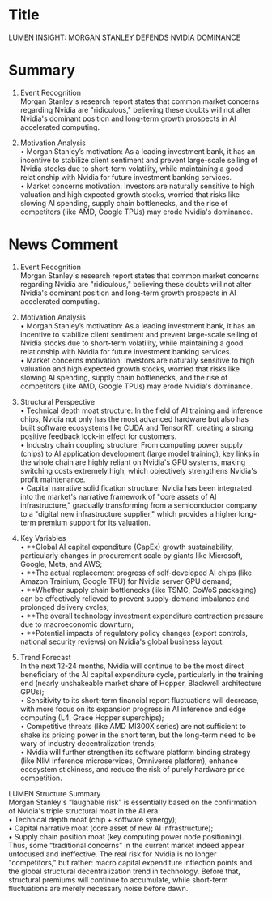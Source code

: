 # Title
LUMEN INSIGHT: MORGAN STANLEY DEFENDS NVIDIA DOMINANCE

# Summary
1. Event Recognition  
Morgan Stanley's research report states that common market concerns regarding Nvidia are "ridiculous," believing these doubts will not alter Nvidia's dominant position and long-term growth prospects in AI accelerated computing.

2. Motivation Analysis  
• Morgan Stanley’s motivation: As a leading investment bank, it has an incentive to stabilize client sentiment and prevent large-scale selling of Nvidia stocks due to short-term volatility, while maintaining a good relationship with Nvidia for future investment banking services.  
• Market concerns motivation: Investors are naturally sensitive to high valuation and high expected growth stocks, worried that risks like slowing AI spending, supply chain bottlenecks, and the rise of competitors (like AMD, Google TPUs) may erode Nvidia's dominance.

# News Comment
1. Event Recognition  
Morgan Stanley's research report states that common market concerns regarding Nvidia are "ridiculous," believing these doubts will not alter Nvidia's dominant position and long-term growth prospects in AI accelerated computing.

2. Motivation Analysis  
• Morgan Stanley’s motivation: As a leading investment bank, it has an incentive to stabilize client sentiment and prevent large-scale selling of Nvidia stocks due to short-term volatility, while maintaining a good relationship with Nvidia for future investment banking services.  
• Market concerns motivation: Investors are naturally sensitive to high valuation and high expected growth stocks, worried that risks like slowing AI spending, supply chain bottlenecks, and the rise of competitors (like AMD, Google TPUs) may erode Nvidia's dominance.

3. Structural Perspective  
• Technical depth moat structure: In the field of AI training and inference chips, Nvidia not only has the most advanced hardware but also has built software ecosystems like CUDA and TensorRT, creating a strong positive feedback lock-in effect for customers.  
• Industry chain coupling structure: From computing power supply (chips) to AI application development (large model training), key links in the whole chain are highly reliant on Nvidia's GPU systems, making switching costs extremely high, which objectively strengthens Nvidia's profit maintenance.  
• Capital narrative solidification structure: Nvidia has been integrated into the market's narrative framework of "core assets of AI infrastructure," gradually transforming from a semiconductor company to a "digital new infrastructure supplier," which provides a higher long-term premium support for its valuation.

4. Key Variables  
• **Global AI capital expenditure (CapEx) growth sustainability, particularly changes in procurement scale by giants like Microsoft, Google, Meta, and AWS;  
• **The actual replacement progress of self-developed AI chips (like Amazon Trainium, Google TPU) for Nvidia server GPU demand;  
• **Whether supply chain bottlenecks (like TSMC, CoWoS packaging) can be effectively relieved to prevent supply-demand imbalance and prolonged delivery cycles;  
• **The overall technology investment expenditure contraction pressure due to macroeconomic downturn;  
• **Potential impacts of regulatory policy changes (export controls, national security reviews) on Nvidia's global business layout.

5. Trend Forecast  
In the next 12-24 months, Nvidia will continue to be the most direct beneficiary of the AI capital expenditure cycle, particularly in the training end (nearly unshakeable market share of Hopper, Blackwell architecture GPUs);  
• Sensitivity to its short-term financial report fluctuations will decrease, with more focus on its expansion progress in AI inference and edge computing (L4, Grace Hopper superchips);  
• Competitive threats (like AMD MI300X series) are not sufficient to shake its pricing power in the short term, but the long-term need to be wary of industry decentralization trends;  
• Nvidia will further strengthen its software platform binding strategy (like NIM inference microservices, Omniverse platform), enhance ecosystem stickiness, and reduce the risk of purely hardware price competition.

LUMEN Structure Summary  
Morgan Stanley's “laughable risk” is essentially based on the confirmation of Nvidia's triple structural moat in the AI era:  
• Technical depth moat (chip + software synergy);  
• Capital narrative moat (core asset of new AI infrastructure);  
• Supply chain position moat (key computing power node positioning).  
Thus, some “traditional concerns” in the current market indeed appear unfocused and ineffective. The real risk for Nvidia is no longer "competitors," but rather: macro capital expenditure inflection points and the global structural decentralization trend in technology. Before that, structural premiums will continue to accumulate, while short-term fluctuations are merely necessary noise before dawn.
